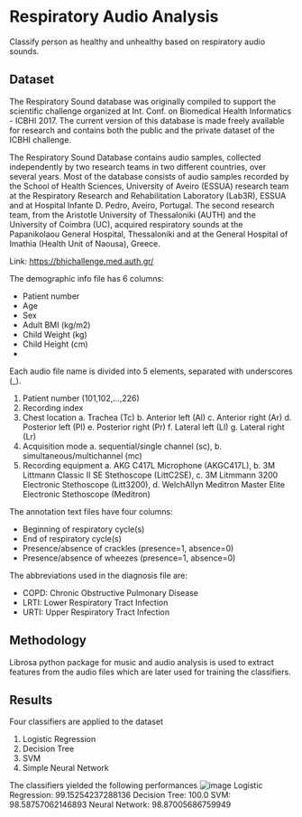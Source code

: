 # Respiratory Audio Analysis
Classify person as healthy and unhealthy based on respiratory audio sounds.

## Dataset
The Respiratory Sound database was originally compiled to support the scientific challenge organized at Int. Conf. on Biomedical Health Informatics - ICBHI 2017. The current version of this database is made freely available for research and contains both the public and the private dataset of the ICBHI challenge.

The Respiratory Sound Database contains audio samples, collected independently by two research teams in two different countries, over several years. Most of the database consists of audio samples recorded by the School of Health Sciences, University of Aveiro (ESSUA) research team at the Respiratory Research and Rehabilitation Laboratory (Lab3R), ESSUA and at Hospital Infante D. Pedro, Aveiro, Portugal. The second research team, from the Aristotle University of Thessaloniki (AUTH) and the University of Coimbra (UC), acquired respiratory sounds at the Papanikolaou General Hospital, Thessaloniki and at the General Hospital of Imathia (Health Unit of Naousa), Greece.

Link: https://bhichallenge.med.auth.gr/

The demographic info file has 6 columns:
  - Patient number
  - Age
  - Sex
  - Adult BMI (kg/m2)
  - Child Weight (kg)
  - Child Height (cm)
  - 
Each audio file name is divided into 5 elements, separated with underscores (_).
1. Patient number (101,102,...,226)
2. Recording index
3. Chest location 
      a. Trachea (Tc)
      b. Anterior left (Al)
      c. Anterior right (Ar)
      d. Posterior left (Pl)
      e. Posterior right (Pr)
      f. Lateral left (Ll)
      g. Lateral right (Lr)
4. Acquisition mode 
     a. sequential/single channel (sc), 
     b. simultaneous/multichannel (mc)
5. Recording equipment 
     a. AKG C417L Microphone (AKGC417L), 
     b. 3M Littmann Classic II SE Stethoscope (LittC2SE), 
     c. 3M Litmmann 3200 Electronic Stethoscope (Litt3200), 
     d.  WelchAllyn Meditron Master Elite Electronic Stethoscope (Meditron)

The annotation text files have four columns:
- Beginning of respiratory cycle(s)
- End of respiratory cycle(s)
- Presence/absence of crackles (presence=1, absence=0)
- Presence/absence of wheezes (presence=1, absence=0)

The abbreviations used in the diagnosis file are:
- COPD: Chronic Obstructive Pulmonary Disease
- LRTI: Lower Respiratory Tract Infection
- URTI: Upper Respiratory Tract Infection

## Methodology
Librosa python package for music and audio analysis is used to extract features from the audio files which are later used for training the classifiers.


## Results
Four classifiers are applied to the dataset
1. Logistic Regression
2. Decision Tree
3. SVM
4. Simple Neural Network

The classifiers yielded the following performances
![image](https://user-images.githubusercontent.com/59551550/149991595-47687123-d7a4-4845-afa9-60dbce3cda5b.png)
Logistic Regression: 99.15254237288136
Decision Tree: 100.0
SVM: 98.58757062146893
Neural Network: 98.87005686759949
